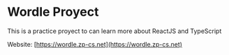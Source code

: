 # Wordle Proyect

This is a practice proyect to can learn more about ReactJS and TypeScript

Website: [https://wordle.zp-cs.net](https://wordle.zp-cs.net)
